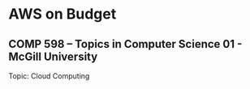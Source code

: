 # AWS on Budget

## COMP 598 – Topics in Computer Science 01 - McGill University

Topic: Cloud Computing

